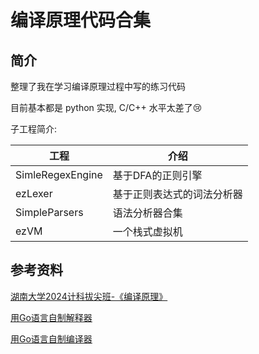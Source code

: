 # 编译原理代码合集

## 简介

整理了我在学习编译原理过程中写的练习代码

目前基本都是 python 实现, C/C++ 水平太差了😢

子工程简介:

|工程|介绍|
|--|--|
|SimleRegexEngine|基于DFA的正则引擎|
|ezLexer|基于正则表达式的词法分析器|
|SimpleParsers|语法分析器合集|
|ezVM|一个栈式虚拟机|

## 参考资料

[湖南大学2024计科拔尖班-《编译原理》](https://www.bilibili.com/video/BV1FA4m1P7kn)

[用Go语言自制解释器](https://github.com/Kensuke-Hinata/statistic/blob/master/plt/books)

[用Go语言自制编译器](https://github.com/Kensuke-Hinata/statistic/blob/master/plt/books)

